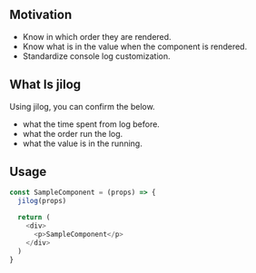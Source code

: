 ## Motivation

- Know in which order they are rendered.
- Know what is in the value when the component is rendered.
- Standardize console log customization.

## What Is jilog

Using jilog, you can confirm the below.

- what the time spent from log before.
- what the order run the log.
- what the value is in the running.

## Usage

```typescript
const SampleComponent = (props) => {
  jilog(props)

  return (
    <div>
      <p>SampleComponent</p>
    </div>
  )
}
```

